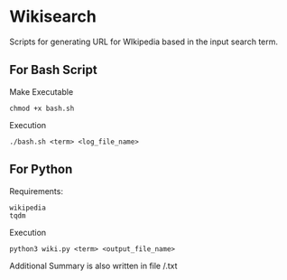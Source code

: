 # Wikisearch
Scripts for generating URL for WIkipedia based in the input search term.


## For Bash Script
Make Executable
```
chmod +x bash.sh
```
Execution
```
./bash.sh <term> <log_file_name>
```

## For Python
Requirements:
```
wikipedia
tqdm
```
Execution
```
python3 wiki.py <term> <output_file_name>
```
Additional Summary is also written in file /<term/>.txt
  

